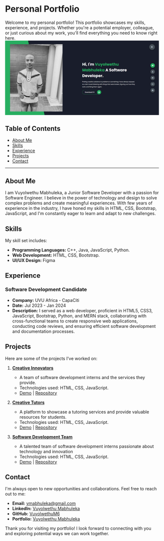 # Personal Portfolio

Welcome to my personal portfolio! This portfolio showcases my skills, experience, and projects. Whether you're a potential employer, colleague, or just curious about my work, you'll find everything you need to know right here.
![Project Logo](https://github.com/VuyolwethuM6/Personal-Portfolio/blob/main/img/ProjectLogo.PNG)
## Table of Contents

- [About Me](#about-me)
- [Skills](#skills)
- [Experience](#experience)
- [Projects](#projects)
- [Contact](#contact)

---

## About Me

I am Vuyolwethu Mabhuleka, a Junior Software Developer with a passion for Software Engineer. I believe in the power of technology and design to solve complex problems and create meaningful experiences. With few years of experience in the industry, I have honed my skills in HTML, CSS, Bootstrap, JavaScript, and I'm constantly eager to learn and adapt to new challenges.

## Skills

My skill set includes:

- **Programming Languages:** C++, Java, JavaScript, Python.
- **Web Development:** HTML, CSS, Bootstrap.
- **UI/UX Design:** Figma
<!--
- **Project Management:** [List Project Management Tools and Skills]
- **Data Analysis:** [List Data Analysis Tools and Skills]
- **Other Skills:** [List Any Other Relevant Skills]
-->
## Experience
<!--
### [Previous Job/Position]

- **Company:** [Company Name]
- **Date:** [Start Date] - [End Date]
- **Description:** [Brief description of your responsibilities and achievements in this role.]
-->
### Software Development Candidate

- **Company:** UVU Africa - CapaCiti
- **Date:** Jul 2023 - Jan 2024
- **Description:** I served as a web developer, proficient in HTML5, CSS3, JavaScript, Bootstrap, Python, and MERN stack, collaborating with cross-functional teams to create responsive web applications, conducting code reviews, and ensuring efficient software development and documentation processes.

<!-- [Repeat for any other relevant work experiences.] -->

## Projects

Here are some of the projects I've worked on:

1. **[Creative Innovators](https://creative-tutors-website.netlify.app/)**
   - A team of software development interns and the services they provide.
   - Technologies used: HTML, CSS, JavaScript.
   - [Demo](https://creative-tutors-website.netlify.app/) | [Repository](https://github.com/VuyolwethuM6/Creative-Tutors-Website)

2. **[Creative Tutors](https://creative-tutors-website.netlify.app/)**
   - A platform to showcase a tutoring services and provide valuable resources for students.
   - Technologies used: HTML, CSS, JavaScript.
   - [Demo](https://creative-tutors-website.netlify.app/) | [Repository](https://creative-tutors-website.netlify.app/)

3. **[Software Development Team](https://creative-innovators-portfolio.netlify.app/)**
   - A talented team of software development interns passionate about technology and innovation
   - Technologies used: HTML, CSS, JavaScript.
   - [Demo](https://creative-innovators-portfolio.netlify.app/) | [Repository](https://github.com/VuyolwethuM6/Creative-Innovators-Portfolio)


## Contact

I'm always open to new opportunities and collaborations. Feel free to reach out to me:

- **Email:** [vmabhuleka@gmail.com](mailto:vmabhuleka@gmail.com)
- **LinkedIn:** [Vuyolwethu Mabhuleka](in/vuyolwethu-mabhuleka-89092b289)
- **GitHub:** [VuyolwethuM6](https://github.com/VuyolwethuM6)
- **Portfolio:** [Vuyolwethu Mabhuleka](vuyolwethu-mabhuleka.netlify.app)

Thank you for visiting my portfolio! I look forward to connecting with you and exploring potential ways we can work together.
